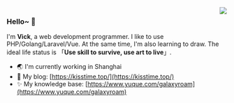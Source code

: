 <img align="right" src="https://github-readme-stats.vercel.app/api?username=GalaxySuze&show_icons=true&theme=calm" />

### Hello~ 👋
I'm **Vick**, a web development programmer. I like to use PHP/Golang/Laravel/Vue. At the same time, I'm also learning to draw. The ideal life status is 「**Use skill to survive, use art to live**」.

- 🌏 I'm currently working in Shanghai
- 🎈 My blog: [https://kisstime.top/](https://kisstime.top/)
- ✨ My knowledge base: [https://www.yuque.com/galaxyroam](https://www.yuque.com/galaxyroam)
